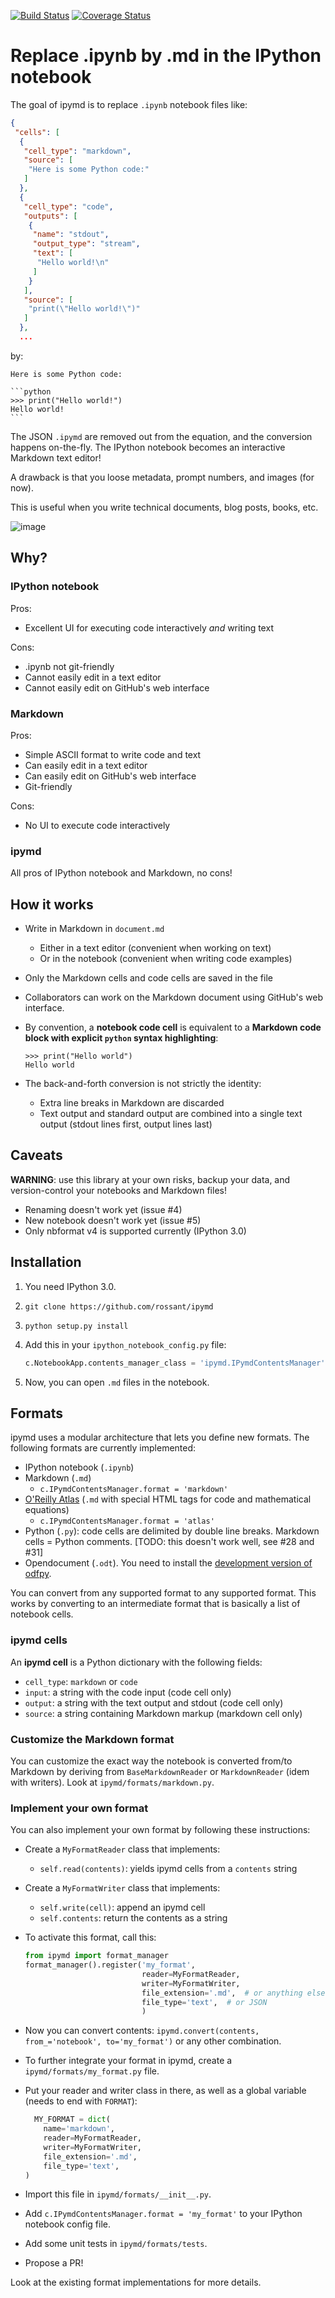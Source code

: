 [![Build Status](https://travis-ci.org/rossant/ipymd.svg?branch=travis)](https://travis-ci.org/rossant/ipymd)
[![Coverage Status](https://coveralls.io/repos/rossant/ipymd/badge.svg)](https://coveralls.io/r/rossant/ipymd)

# Replace .ipynb by .md in the IPython notebook

The goal of ipymd is to replace `.ipynb` notebook files like:

```json
{
 "cells": [
  {
   "cell_type": "markdown",
   "source": [
    "Here is some Python code:"
   ]
  },
  {
   "cell_type": "code",
   "outputs": [
    {
     "name": "stdout",
     "output_type": "stream",
     "text": [
      "Hello world!\n"
     ]
    }
   ],
   "source": [
    "print(\"Hello world!\")"
   ]
  },
  ...
```

by:

    Here is some Python code:

    ```python
    >>> print("Hello world!")
    Hello world!
    ```

The JSON `.ipymd` are removed out from the equation, and the conversion happens on-the-fly. The IPython notebook becomes an interactive Markdown text editor!

A drawback is that you loose metadata, prompt numbers, and images (for now).

This is useful when you write technical documents, blog posts, books, etc.

![image](https://cloud.githubusercontent.com/assets/1942359/5570181/f656a484-8f7d-11e4-8ec2-558d022b13d3.png)

## Why?

### IPython notebook

Pros:

* Excellent UI for executing code interactively *and* writing text

Cons:

* .ipynb not git-friendly
* Cannot easily edit in a text editor
* Cannot easily edit on GitHub's web interface


### Markdown

Pros:

* Simple ASCII format to write code and text
* Can easily edit in a text editor
* Can easily edit on GitHub's web interface
* Git-friendly

Cons:

* No UI to execute code interactively


### ipymd

All pros of IPython notebook and Markdown, no cons!


## How it works

* Write in Markdown in `document.md`
    * Either in a text editor (convenient when working on text)
    * Or in the notebook (convenient when writing code examples)
* Only the Markdown cells and code cells are saved in the file
* Collaborators can work on the Markdown document using GitHub's web interface.
* By convention, a **notebook code cell** is equivalent to a **Markdown code block with explicit `python` syntax highlighting**:

  ```
  >>> print("Hello world")
  Hello world
  ```

* The back-and-forth conversion is not strictly the identity:
    * Extra line breaks in Markdown are discarded
    * Text output and standard output are combined into a single text output (stdout lines first, output lines last)


## Caveats

**WARNING**: use this library at your own risks, backup your data, and version-control your notebooks and Markdown files!

* Renaming doesn't work yet (issue #4)
* New notebook doesn't work yet (issue #5)
* Only nbformat v4 is supported currently (IPython 3.0)


## Installation

1. You need IPython 3.0.
2. `git clone https://github.com/rossant/ipymd`
3. `python setup.py install`
4. Add this in your `ipython_notebook_config.py` file:

    ```python
    c.NotebookApp.contents_manager_class = 'ipymd.IPymdContentsManager'
    ```

5. Now, you can open `.md` files in the notebook.


## Formats

ipymd uses a modular architecture that lets you define new formats. The following formats are currently implemented:

* IPython notebook (`.ipynb`)
* Markdown (`.md`)
    * `c.IPymdContentsManager.format = 'markdown'`
* [O'Reilly Atlas](http://odewahn.github.io/publishing-workflows-for-jupyter/#1)  (`.md` with special HTML tags for code and mathematical equations)
    * `c.IPymdContentsManager.format = 'atlas'`
* Python (`.py`): code cells are delimited by double line breaks. Markdown cells = Python comments. [TODO: this doesn't work well, see #28 and #31]
* Opendocument (`.odt`). You need to install the [development version of odfpy](https://github.com/eea/odfpy/).

You can convert from any supported format to any supported format. This works by converting to an intermediate format that is basically a list of notebook cells.

### ipymd cells

An **ipymd cell** is a Python dictionary with the following fields:

* `cell_type`: `markdown` or `code`
* `input`: a string with the code input (code cell only)
* `output`: a string with the text output and stdout (code cell only)
* `source`: a string containing Markdown markup (markdown cell only)


### Customize the Markdown format

You can customize the exact way the notebook is converted from/to Markdown by deriving from `BaseMarkdownReader` or `MarkdownReader` (idem with writers). Look at `ipymd/formats/markdown.py`.


### Implement your own format

You can also implement your own format by following these instructions:

* Create a `MyFormatReader` class that implements:
    * `self.read(contents)`: yields ipymd cells from a `contents` string
* Create a `MyFormatWriter` class that implements:
    * `self.write(cell)`: append an ipymd cell
    * `self.contents`: return the contents as a string
* To activate this format, call this:

  ```python
  from ipymd import format_manager
  format_manager().register('my_format',
                            reader=MyFormatReader,
                            writer=MyFormatWriter,
                            file_extension='.md',  # or anything else
                            file_type='text',  # or JSON
                            )
  ```

* Now you can convert contents: `ipymd.convert(contents, from_='notebook', to='my_format')` or any other combination.
* To further integrate your format in ipymd, create a `ipymd/formats/my_format.py` file.
* Put your reader and writer class in there, as well as a global variable (needs to end with `FORMAT`):

  ```python
    MY_FORMAT = dict(
      name='markdown',
      reader=MyFormatReader,
      writer=MyFormatWriter,
      file_extension='.md',
      file_type='text',
  )
  ```
* Import this file in `ipymd/formats/__init__.py`.
* Add `c.IPymdContentsManager.format = 'my_format'` to your IPython notebook config file.
* Add some unit tests in `ipymd/formats/tests`.
* Propose a PR!

Look at the existing format implementations for more details.
